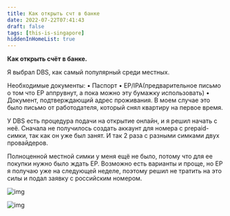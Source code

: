 ```yaml
---
title: Как открыть счт в банке
date: 2022-07-22T07:41:43
draft: false
tags: [this-is-singapore]
hiddenInHomeList: true
---
```

**Как открыть счёт в банке.**

Я выбрал DBS, как самый популярный среди местных. 

Необходимые документы:
• Паспорт
• EP/IPA(предварительное письмо о том что EP аппрувнут, а пока можно эту бумажку использовать)
• Документ, подтверждающий адрес проживания. В моем случае это было письмо от работодателя, который снял квартиру на первое время.

У DBS есть процедура подачи на открытие онлайн, и я решил начать с неё. Сначала не получилось создать аккаунт для номера с prepaid-симки, так как он уже был занят. И так 2 раза с разными симками двух провайдеров. 

Полноценной местной симки у меня ещё не было, потому что для ее покупки нужно было ждать EP. Возможно есть варианты и проще, но EP я получаю уже на следующей неделе, поэтому решил не тратить на это силы и подал заявку с российским номером.

![img](/images/this-is-singapore/photos/photo_11@22-07-2022_07-41-43.jpg#center)

![img](/images/this-is-singapore/photos/photo_12@22-07-2022_07-41-43.jpg#center)

